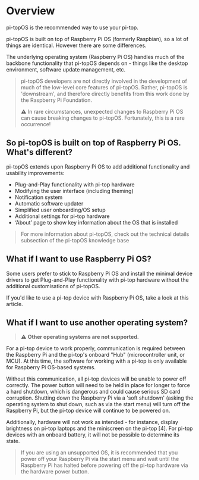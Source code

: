 # Overview

pi-topOS is the recommended way to use your pi-top.

pi-topOS is built on top of Raspberry Pi OS (formerly Raspbian), so a lot of things are identical.
However there are some differences.

The underlying operating system (Raspberry Pi OS) handles much of the backbone functionality that pi-topOS depends on -
things like the desktop environment, software update management, etc.

> pi-topOS developers are not directly involved in the development of much of the low-level core features of pi-topOS.
> Rather, pi-topOS is 'downstream', and therefore directly benefits from this work done by the Raspberry Pi Foundation.
> 
> ⚠️ In rare circumstances, unexpected changes to Raspberry Pi OS can cause breaking changes to pi-topOS.
> Fortunately, this is a rare occurrence!

## So pi-topOS is built on top of Raspberry Pi OS. What's different?
pi-topOS extends upon Raspberry Pi OS to add additional functionality and usability improvements:

- Plug-and-Play functionality with pi-top hardware
- Modifying the user interface (including theming)
- Notification system
- Automatic software updater
- Simplified user onboarding/OS setup
- Additional settings for pi-top hardware
- ‘About’ page to show key information about the OS that is installed

> For more information about pi-topOS, check out the technical details subsection of the pi-topOS knowledge base

## What if I want to use Raspberry Pi OS?
Some users prefer to stick to Raspberry Pi OS and install the minimal device drivers to get Plug-and-Play
functionality with pi-top hardware without the additional customisations of pi-topOS.

If you'd like to use a pi-top device with Raspberry Pi OS, take a look at this article.

## What if I want to use another operating system?
> ⚠️ **Other operating systems are not supported.**

For a pi-top device to work properly, communication is required between the Raspberry Pi and the pi-top's onboard
"Hub" (microcontroller unit, or MCU).
At this time, the software for working with a pi-top is only available for Raspberry Pi OS-based systems.

Without this communication, all pi-top devices will be unable to power off correctly.
The power button will need to be held in place for longer to force a hard shutdown, which is dangerous and could cause
serious SD card corruption.
Shutting down the Raspberry Pi via a 'soft shutdown' (asking the operating system to shut down, such as via the start
menu) will turn off the Raspberry Pi, but the pi-top device will continue to be powered on.

Additionally, hardware will not work as intended - for instance, display brightness on pi-top laptops and the
miniscreen on the pi-top [4].
For pi-top devices with an onboard battery, it will not be possible to determine its state.

> If you are using an unsupported OS, it is recommended that you power off your Raspberry Pi via the start menu and wait
until the Raspberry Pi has halted before powering off the pi-top hardware via the hardware power button.
